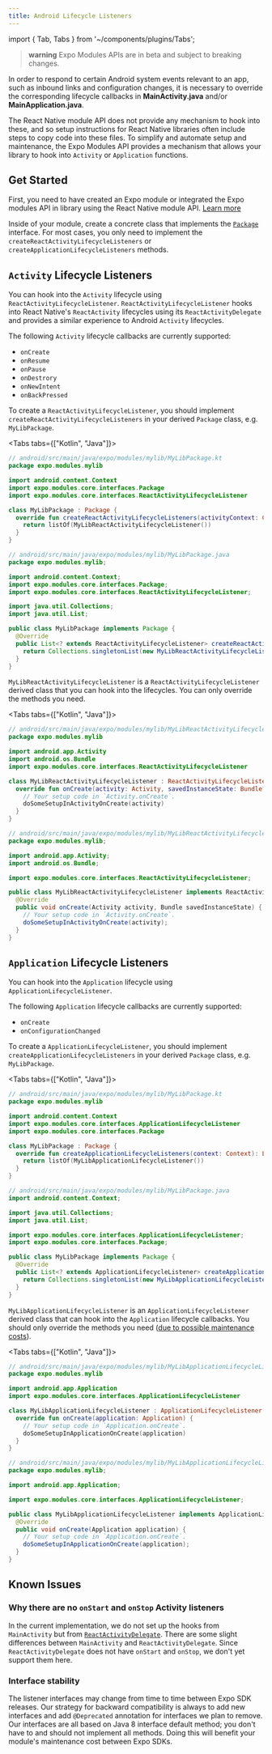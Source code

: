 ```yaml
---
title: Android Lifecycle Listeners
---
```


import { Tab, Tabs } from '~/components/plugins/Tabs';

> **warning** Expo Modules APIs are in beta and subject to breaking changes.

In order to respond to certain Android system events relevant to an app, such as inbound links and configuration changes, it is necessary to override the corresponding lifecycle callbacks in **MainActivity.java** and/or **MainApplication.java**.

The React Native module API does not provide any mechanism to hook into these, and so setup instructions for React Native libraries often include steps to copy code into these files. To simplify and automate setup and maintenance, the Expo Modules API provides a mechanism that allows your library to hook into `Activity` or `Application` functions.

## Get Started

First, you need to have created an Expo module or integrated the Expo modules API in library using the React Native module API. [Learn more](./overview.md#setup)

Inside of your module, create a concrete class that implements the [`Package`](https://github.com/expo/expo/tree/main/packages/expo-modules-core/android/src/main/java/expo/modules/core/interfaces/Package.java) interface. For most cases, you only need to implement the `createReactActivityLifecycleListeners` or `createApplicationLifecycleListeners` methods.

## `Activity` Lifecycle Listeners

You can hook into the `Activity` lifecycle using `ReactActivityLifecycleListener`. `ReactActivityLifecycleListener` hooks into React Native's `ReactActivity` lifecycles using its `ReactActivityDelegate` and provides a similar experience to Android `Activity` lifecycles.

The following `Activity` lifecycle callbacks are currently supported:

- `onCreate`
- `onResume`
- `onPause`
- `onDestrory`
- `onNewIntent`
- `onBackPressed`

To create a `ReactActivityLifecycleListener`, you should implement `createReactActivityLifecycleListeners` in your derived `Package` class, e.g. `MyLibPackage`.

<Tabs tabs={["Kotlin", "Java"]}>

<Tab>

```kotlin
// android/src/main/java/expo/modules/mylib/MyLibPackage.kt
package expo.modules.mylib

import android.content.Context
import expo.modules.core.interfaces.Package
import expo.modules.core.interfaces.ReactActivityLifecycleListener

class MyLibPackage : Package {
  override fun createReactActivityLifecycleListeners(activityContext: Context): List<ReactActivityLifecycleListener> {
    return listOf(MyLibReactActivityLifecycleListener())
  }
}
```

</Tab>

<Tab>

```java
// android/src/main/java/expo/modules/mylib/MyLibPackage.java
package expo.modules.mylib;

import android.content.Context;
import expo.modules.core.interfaces.Package;
import expo.modules.core.interfaces.ReactActivityLifecycleListener;

import java.util.Collections;
import java.util.List;

public class MyLibPackage implements Package {
  @Override
  public List<? extends ReactActivityLifecycleListener> createReactActivityLifecycleListeners(Context activityContext) {
    return Collections.singletonList(new MyLibReactActivityLifecycleListener());
  }
}
```

</Tab>

</Tabs>

`MyLibReactActivityLifecycleListener` is a `ReactActivityLifecycleListener` derived class that you can hook into the lifecycles. You can only override the methods you need.

<Tabs tabs={["Kotlin", "Java"]}>

<Tab>

```kotlin
// android/src/main/java/expo/modules/mylib/MyLibReactActivityLifecycleListener.kt
package expo.modules.mylib

import android.app.Activity
import android.os.Bundle
import expo.modules.core.interfaces.ReactActivityLifecycleListener

class MyLibReactActivityLifecycleListener : ReactActivityLifecycleListener {
  override fun onCreate(activity: Activity, savedInstanceState: Bundle?) {
    // Your setup code in `Activity.onCreate`.
    doSomeSetupInActivityOnCreate(activity)
  }
}
```

</Tab>

<Tab>

```java
// android/src/main/java/expo/modules/mylib/MyLibReactActivityLifecycleListener.java
package expo.modules.mylib;

import android.app.Activity;
import android.os.Bundle;

import expo.modules.core.interfaces.ReactActivityLifecycleListener;

public class MyLibReactActivityLifecycleListener implements ReactActivityLifecycleListener {
  @Override
  public void onCreate(Activity activity, Bundle savedInstanceState) {
    // Your setup code in `Activity.onCreate`.
    doSomeSetupInActivityOnCreate(activity);
  }
}
```

</Tab>

</Tabs>

## `Application` Lifecycle Listeners

You can hook into the `Application` lifecycle using `ApplicationLifecycleListener`.

The following `Application` lifecycle callbacks are currently supported:

- `onCreate`
- `onConfigurationChanged`

To create a `ApplicationLifecycleListener`, you should implement `createApplicationLifecycleListeners` in your derived `Package` class, e.g. `MyLibPackage`.

<Tabs tabs={["Kotlin", "Java"]}>

<Tab>

```kotlin
// android/src/main/java/expo/modules/mylib/MyLibPackage.kt
package expo.modules.mylib

import android.content.Context
import expo.modules.core.interfaces.ApplicationLifecycleListener
import expo.modules.core.interfaces.Package

class MyLibPackage : Package {
  override fun createApplicationLifecycleListeners(context: Context): List<ApplicationLifecycleListener> {
    return listOf(MyLibApplicationLifecycleListener())
  }
}
```

</Tab>

<Tab>

```java
// android/src/main/java/expo/modules/mylib/MyLibPackage.java
import android.content.Context;

import java.util.Collections;
import java.util.List;

import expo.modules.core.interfaces.ApplicationLifecycleListener;
import expo.modules.core.interfaces.Package;

public class MyLibPackage implements Package {
  @Override
  public List<? extends ApplicationLifecycleListener> createApplicationLifecycleListeners(Context context) {
    return Collections.singletonList(new MyLibApplicationLifecycleListener());
  }
}
```

</Tab>

</Tabs>

`MyLibApplicationLifecycleListener` is an `ApplicationLifecycleListener` derived class that can hook into the `Application` lifecycle callbacks. You should only override the methods you need ([due to possible maintenance costs](#interface-stability)).

<Tabs tabs={["Kotlin", "Java"]}>

<Tab>

```kotlin
// android/src/main/java/expo/modules/mylib/MyLibApplicationLifecycleListener.kt
package expo.modules.mylib

import android.app.Application
import expo.modules.core.interfaces.ApplicationLifecycleListener

class MyLibApplicationLifecycleListener : ApplicationLifecycleListener {
  override fun onCreate(application: Application) {
    // Your setup code in `Application.onCreate`.
    doSomeSetupInApplicationOnCreate(application)
  }
}
```

</Tab>

<Tab>

```java
// android/src/main/java/expo/modules/mylib/MyLibApplicationLifecycleListener.java
package expo.modules.mylib;

import android.app.Application;

import expo.modules.core.interfaces.ApplicationLifecycleListener;

public class MyLibApplicationLifecycleListener implements ApplicationLifecycleListener {
  @Override
  public void onCreate(Application application) {
    // Your setup code in `Application.onCreate`.
    doSomeSetupInApplicationOnCreate(application);
  }
}
```

</Tab>

</Tabs>

## Known Issues

### Why there are no `onStart` and `onStop` Activity listeners

In the current implementation, we do not set up the hooks from `MainActivity` but from [`ReactActivityDelegate`](https://github.com/facebook/react-native/blob/400902093aa3ccfc05712a996c592a86f342253a/ReactAndroid/src/main/java/com/facebook/react/ReactActivityDelegate.java). There are some slight differences between `MainActivity` and `ReactActivityDelegate`. Since `ReactActivityDelegate` does not have `onStart` and `onStop`, we don't yet support them here.

### Interface stability

The listener interfaces may change from time to time between Expo SDK releases. Our strategy for backward compatibility is always to add new interfaces and add `@Deprecated` annotation for interfaces we plan to remove. Our interfaces are all based on Java 8 interface default method; you don't have to and should not implement all methods. Doing this will benefit your module's maintenance cost between Expo SDKs.
